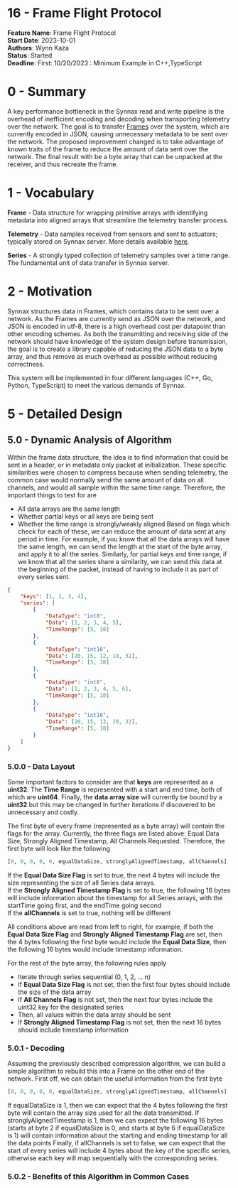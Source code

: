 # 16 - Frame Flight Protocol

**Feature Name**: Frame Flight Protocol <br />
**Start Date**: 2023-10-01 <br />
**Authors**: Wynn Kaza <br />
**Status**: Started <br />
**Deadline**: First: 10/20/2023 : Minimum Example in C++,TypeScript

# 0 - Summary

A key performance bottleneck in the Synnax read and write pipeline is the overhead of
inefficient encoding and decoding when transporting telemetry over the network.
The goal is to transfer [Frames](./0010-230104-frame-spec.md) over the system, which are
currently encoded in JSON, causing unnecessary metadata to be sent over the network.
The proposed improvement changed is to take advantage of known traits of the frame to
reduce the amount of data sent over the network. The final result with be a byte
array that can be unpacked at the receiver, and thus recreate the frame.

# 1 - Vocabulary

**Frame** - Data structure for wrapping primitive arrays with identifying
metadata into aligned arrays that streamline the telemetry transfer process. </b>

**Telemetry** - Data samples received from sensors and sent to actuators; typically
stored on Synnax server. More details available [here](../../../pluto). </b>

**Series** - A strongly typed collection of telemetry samples over a time range. The
fundamental unit of data transfer in Synnax server. </b>

# 2 - Motivation

Synnax structures data in Frames, which contains data to be sent over a network.
As the Frames are currently send as JSON over the network, and JSON is encoded in utf-8,
there is a high overhead cost per datapoint than other encoding schemes. As both the
transmitting and receiving side of the network should have knowledge of the system design
before transmission, the goal is to create a library capable of reducing the JSON data
to a byte array, and thus remove as much overhead as possible without reducing correctness.

This system will be implemented in four different languages (C++, Go, Python, TypeScript) to
meet the various demands of Synnax.

# 5 - Detailed Design

## 5.0 - Dynamic Analysis of Algorithm

Within the frame data structure, the idea is to find information that could be sent in a
header, or in metadata only packet at initialization. These specific similarities were
chosen to compress because when sending telemetry, the common case would normally send
the same amount of data on all channels, and would all sample within the same time range.
Therefore, the important things to test for are
- All data arrays are the same length
- Whether partial keys or all keys are being sent
- Whether the time range is strongly/weakly aligned
Based on flags which check for each of these, we can reduce the amount of data sent at any
period in time. For example, if you know that all the data arrays will have the same length,
we can send the length at the start of the byte array, and apply it to all the series. Similarly,
for partial keys and time range, if we know that all the series share a similarity, we can send
this data at the beginning of the packet, instead of having to include it as part of every series
sent.
```json
{
    "keys": [1, 2, 3, 4],
    "series": [
        {
            "DataType": "int8",
            "Data": [1, 2, 3, 4, 5],
            "TimeRange": [5, 10]
        },
        {
            "DataType": "int16",
            "Data": [20, 15, 12, 19, 32],
            "TimeRange": [5, 10]
        },
        {
            "DataType": "int8",
            "Data": [1, 2, 3, 4, 5, 6],
            "TimeRange": [5, 10]
        },
        {
            "DataType": "int16",
            "Data": [20, 15, 12, 19, 32],
            "TimeRange": [5, 10]
        }
    ]
}
```


### 5.0.0 - Data Layout

Some important factors to consider are that **keys** are represented as a **uint32**. The
**Time Range** is represented with a start and end time, both of which are **uint64**.
Finally, the **data array size** will currently be bound by a **uint32** but this may be
changed in further iterations if discovered to be unnecessary and costly.

The first byte of every frame (represented as a byte array) will contain the flags for the
array. Currently, the three flags are listed above: Equal Data Size, Strongly Aligned
Timestamp, All Channels Requested. Therefore, the first byte will look like the following
```python
[0, 0, 0, 0, 0, equalDataSize, stronglyAlignedTimestamp, allChannels]
```

If the **Equal Data Size Flag** is set to true, the next 4 bytes will include the size
representing the size of all Series data arrays. </br> If the **Strongly Aligned Timestamp Flag**
is set to true, the following 16 bytes will include information about the timestamp for all Series
arrays, with the startTime going first, and the endTime going second </br> If the **allChannels**
is set to true, nothing will be different </br>

All conditions above are read from left to right, for example, if both the **Equal Data Size Flag**
and **Strongly Aligned Timestamp Flag** are set, then the 4 bytes following the first byte would
include the **Equal Data Size**, then the following 16 bytes would include timestamp information.

For the rest of the byte array, the following rules apply </br>
- Iterate through series sequential (0, 1, 2, ... n)
- If **Equal Data Size Flag** is not set, then the first four bytes should include the size
of the data array
- If **All Channels Flag** is not set, then the next four bytes include the uint32 key for
the designated series
- Then, all values within the data array should be sent
- If **Strongly Aligned Timestamp Flag** is not set, then the next 16 bytes should include
timestamp information

### 5.0.1 - Decoding

Assuming the previously described compression algorithm, we can build a simple algorithm to
rebuild this into a Frame on the other end of the network. First off, we can obtain the useful
information from the first byte

```python
[0, 0, 0, 0, 0, equalDataSize, stronglyAlignedTimestamp, allChannels]
```
If equalDataSize is 1, then we can expect that the 4 bytes following the first byte will contain
the array size used for all the data transmitted. If stronglyAlignedTimestamp is 1, then we can
expect the following 16 bytes (starts at byte 2 if equalDataSize is 0, and starts at byte 6 if
equalDataSize is 1) will contain information about the starting and ending timestamp for all the
data points Finally, if allChannels is set to false, we can expect that the start of every series
will include 4 bytes about the key of the specific series, otherwise each key will map sequentially
with the corresponding series.

### 5.0.2 - Benefits of this Algorithm in Common Cases
